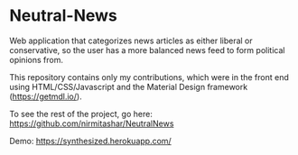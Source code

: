 # Neutral-News
Web application that categorizes news articles as either liberal or conservative, so the user has a more balanced news feed to form political opinions from. </br>

This repository contains only my contributions, which were in the front end using HTML/CSS/Javascript and the Material Design framework (https://getmdl.io/). 

To see the rest of the project, go here: https://github.com/nirmitashar/NeutralNews

Demo: https://synthesized.herokuapp.com/

